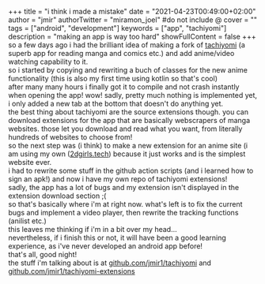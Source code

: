 +++
title = "i think i made a mistake"
date = "2021-04-23T00:49:00+02:00"
author = "jmir"
authorTwitter = "miramon_joel" #do not include @
cover = ""
tags = ["android", "development"]
keywords = ["app", "tachiyomi"]
description = "making an app is way too hard"
showFullContent = false
+++
so a few days ago i had the brilliant idea of making a fork of [tachiyomi](https://github.com/tachiyomiorg/tachiyomi) (a superb app for reading manga and comics etc.) 
and add anime/video watching capability to it.  
so i started by copying and rewriting a buch of classes for the new anime functionality (this is also my first time using kotlin so that's cool)  
after many many hours i finally got it to compile and not crash instantly when opening the app! wow! sadly, pretty much nothing is implemented yet, 
i only added a new tab at the bottom that doesn't do anything yet.  
the best thing about tachiyomi are the source extensions though. you can download extensions for the app that are basically webscrapers of manga websites. 
those let you download and read what you want, from literally hundreds of websites to choose from!  
so the next step was (i think) to make a new extension for an anime site (i am using my own ([2dgirls.tech](https://2dgirls.tech)) because it just works and is the simplest website ever.  
i had to rewrite some stuff in the github action scripts (and i learned how to sign an apk!) and now i have my own repo of tachiyomi extensions!  
sadly, the app has a lot of bugs and my extension isn't displayed in the extension download section ;(  
so that's basically where i'm at right now. what's left is to fix the current bugs and implement a video player, then rewrite the tracking functions (anilist etc.)  
this leaves me thinking if i'm in a bit over my head...  
nevertheless, if i finish this or not, it will have been a good learning experience, as i've never developed an android app before!  
that's all, good night!  
the stuff i'm talking about is at [github.com/jmir1/tachiyomi](https://github.com/jmir1/tachiyomi) and [github.com/jmir1/tachiyomi-extensions](https://github.com/jmir1/tachiyomi-extensions)
